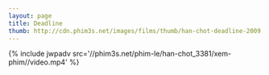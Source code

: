 ```yaml
---
layout: page
title: Deadline
thumb: http://cdn.phim3s.net/images/films/thumb/han-chot-deadline-2009.jpg
---
```

{% include jwpadv src='//phim3s.net/phim-le/han-chot_3381/xem-phim//video.mp4' %}